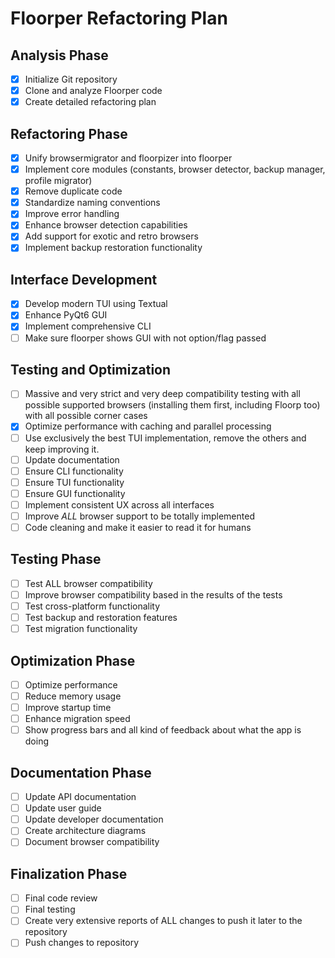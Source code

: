 # Floorper Refactoring Plan

## Analysis Phase
- [x] Initialize Git repository
- [x] Clone and analyze Floorper code
- [x] Create detailed refactoring plan

## Refactoring Phase
- [x] Unify browsermigrator and floorpizer into floorper
- [x] Implement core modules (constants, browser detector, backup manager, profile migrator)
- [x] Remove duplicate code
- [x] Standardize naming conventions
- [x] Improve error handling
- [x] Enhance browser detection capabilities
- [x] Add support for exotic and retro browsers
- [x] Implement backup restoration functionality

## Interface Development
- [x] Develop modern TUI using Textual
- [x] Enhance PyQt6 GUI
- [x] Implement comprehensive CLI
- [ ] Make sure floorper shows GUI with not option/flag passed

## Testing and Optimization
- [ ] Massive and very strict and very deep compatibility testing with all possible supported browsers (installing them first, including Floorp too) with all possible corner cases
- [x] Optimize performance with caching and parallel processing
- [ ] Use exclusively the best TUI implementation, remove the others and keep improving it.
- [ ] Update documentation
- [ ] Ensure CLI functionality
- [ ] Ensure TUI functionality
- [ ] Ensure GUI functionality
- [ ] Implement consistent UX across all interfaces
- [ ] Improve *ALL* browser support to be totally implemented
- [ ] Code cleaning and make it easier to read it for humans

## Testing Phase
- [ ] Test ALL browser compatibility
- [ ] Improve browser compatibility based in the results of the tests
- [ ] Test cross-platform functionality
- [ ] Test backup and restoration features
- [ ] Test migration functionality

## Optimization Phase
- [ ] Optimize performance
- [ ] Reduce memory usage
- [ ] Improve startup time
- [ ] Enhance migration speed
- [ ] Show progress bars and all kind of feedback about what the app is doing
## Documentation Phase
- [ ] Update API documentation
- [ ] Update user guide
- [ ] Update developer documentation
- [ ] Create architecture diagrams
- [ ] Document browser compatibility

## Finalization Phase
- [ ] Final code review
- [ ] Final testing
- [ ] Create very extensive reports of ALL changes to push it later to the repository
- [ ] Push changes to repository
